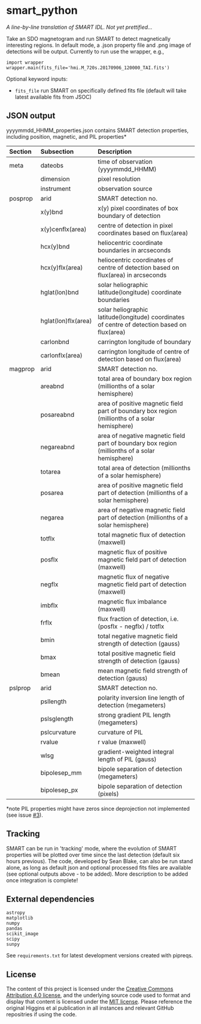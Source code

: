 smart_python
============

*A line-by-line translation of SMART IDL. Not yet prettified...*

Take an SDO magnetogram and run SMART to detect magnetically interesting regions. In default mode, a .json property file and .png image of detections will be output.
Currently to run use the wrapper, e.g.,

    import wrapper
    wrapper.main(fits_file='hmi.M_720s.20170906_120000_TAI.fits')

Optional keyword inputs:
- `fits_file` run SMART on specifically defined fits file (default will take latest available fits from JSOC)

JSON output
-----------
yyyymmdd_HHMM_properties.json contains SMART detection properties, including position, magnetic, and PIL properties* 

| Section | Subsection          | Description                                                                                    |
| :------ | :---------          | :----------                                                                                    |
| meta    | dateobs             | time of observation (yyyymmdd_HHMM)                                                            |
|         | dimension           | pixel resolution                                                                               |
|         | instrument          | observation source                                                                             |
| posprop | arid                | SMART detection no.                                                                            |
|         | x(y)bnd             | x(y) pixel coordinates of box boundary of detection                                            |
|         | x(y)cenflx(area)    | centre of detection in pixel coordinates based on flux(area)                                   |
|         | hcx(y)bnd           | heliocentric coordinate boundaries in arcseconds                                               |
|         | hcx(y)flx(area)     | heliocentric coordinates of centre of detection based on flux(area) in arcseconds              |
|         | hglat(lon)bnd       | solar heliographic latitude(longitude) coordinate boundaries                                   |
|         | hglat(lon)flx(area) | solar heliographic latitude(longitude) coordinates of centre of detection based on flux(area)  |
|         | carlonbnd           | carrington longitude of boundary                                                               |
|         | carlonflx(area)     | carrington longitude of centre of detection based on flux(area)                                |
| magprop | arid                | SMART detection no.                                                                            |
|         | areabnd             | total area of boundary box region (millionths of a solar hemisphere)                           |
|         | posareabnd          | area of positive magnetic field part of boundary box region (millionths of a solar hemisphere) |
|         | negareabnd          | area of negative magnetic field part of boundary box region (millionths of a solar hemisphere) |
|         | totarea             | total area of detection (millionths of a solar hemisphere)                                     |
|         | posarea             | area of positive magnetic field part of detection (millionths of a solar hemisphere)           |
|         | negarea             | area of negative magnetic field part of detection (millionths of a solar hemisphere)           |
|         | totflx              | total magnetic flux of detection (maxwell)                                                     |
|         | posflx              | magnetic flux of positive magnetic field part of detection (maxwell)                           |
|         | negflx              | magnetic flux of negative magnetic field part of detection (maxwell)                           |
|         | imbflx              | magnetic flux imbalance (maxwell)                                                              |
|         | frflx               | flux fraction of detection, i.e. (posflx - negflx) / totflx                                    |
|         | bmin                | total negative magnetic field strength of detection (gauss)                                    |
|         | bmax                | total positive magnetic field strength of detection (gauss)                                    |
|         | bmean               | mean magnetic field strength of detection (gauss)                                              |
| pslprop | arid                | SMART detection no.                                                                            |
|         | psllength           | polarity inversion line length of detection (megameters)                                       |
|         | pslsglength         | strong gradient PIL length (megameters)                                                        |
|         | pslcurvature        | curvature of PIL                                                                               |
|         | rvalue              | r value (maxwell)                                                                              |
|         | wlsg                | gradient-weighted integral length of PIL (gauss)                                               |
|         | bipolesep_mm        | bipole separation of detection (megameters)                                                    |
|         | bipolesep_px        | bipole separation of detection (pixels)                                                        |

*note PIL properties might have zeros since deprojection not implemented (see issue [#3](https://github.com/sophiemurray/smart_python/issues/3)).

Tracking
--------

SMART can be run in 'tracking' mode, where the evolution of SMART properties will be plotted over time since the last detection (default six hours previous). The code, developed by Sean Blake, can also be run stand alone, as long as default json and optional processed fits files are available (see optional outputs above - to be added).
More description to be added once integration is complete!

External dependencies
---------------------

    astropy
    matplotlib
    numpy
    pandas
    scikit_image
    scipy
    sunpy

See `requirements.txt` for latest development versions created with pipreqs.

License
-------
The content of this project is licensed under the [Creative Commons Attribution 4.0 license](https://creativecommons.org/licenses/by/4.0/), and the underlying source code used to format and display that content is licensed under the [MIT license](https://opensource.org/licenses/mit-license.php). Please reference the original Higgins et al publication in all instances and relevant GitHub repositries if using the code.